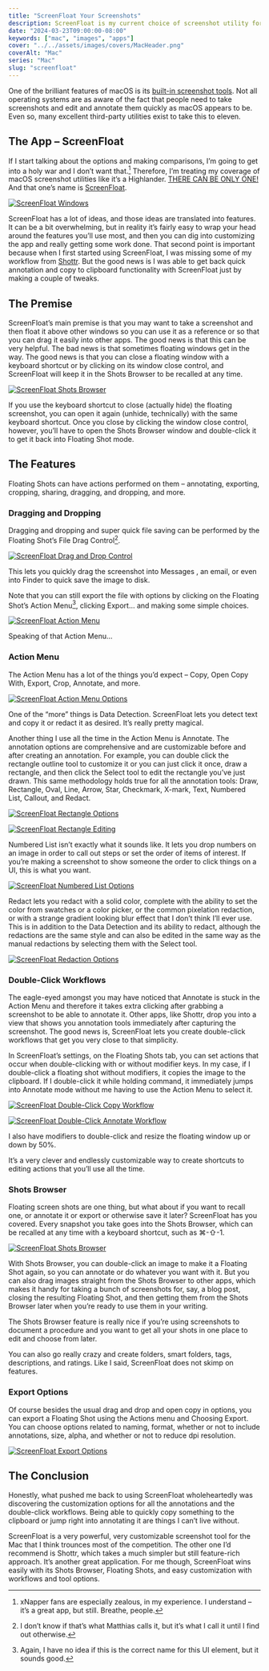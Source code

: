 ```yaml
---
title: "ScreenFloat Your Screenshots"
description: ScreenFloat is my current choice of screenshot utility for the Mac because of its functionality and customizability.
date: "2024-03-23T09:00:00-08:00"
keywords: ["mac", "images", "apps"]
cover: "../../assets/images/covers/MacHeader.png"
coverAlt: "Mac"
series: "Mac"
slug: "screenfloat"
---
```

One of the brilliant features of macOS is its [built-in screenshot tools](https://support.apple.com/guide/mac-help/take-a-screenshot-mh26782/mac). Not all operating systems are as aware of the fact that people need to take screenshots and edit and annotate them quickly as macOS appears to be. Even so, many excellent third-party utilities exist to take this to eleven.

## The App – ScreenFloat

If I start talking about the options and making comparisons, I’m going to get into a holy war and I don’t want that.[^1] Therefore, I’m treating my coverage of macOS screenshot utilities like it’s a Highlander. [THERE CAN BE ONLY ONE!](https://www.youtube.com/watch?v=sqcLjcSloXs) And that one’s name is [ScreenFloat](https://eternalstorms.at/ScreenFloat/).

[![ScreenFloat Windows](../../assets/images/posts/ScreenFloatWindows-4F8D9C4B-858B-4DC6-BB66-6C1ACECA303B.png)](/images/posts/ScreenFloatWindows-4F8D9C4B-858B-4DC6-BB66-6C1ACECA303B.jpg)

ScreenFloat has a lot of ideas, and those ideas are translated into features. It can be a bit overwhelming, but in reality it’s fairly easy to wrap your head around the features you’ll use most, and then you can dig into customizing the app and really getting some work done. That second point is important because when I first started using ScreenFloat, I was missing some of my workflow from [Shottr](https://shottr.cc). But the good news is I was able to get back quick annotation and copy to clipboard functionality with ScreenFloat just by making a couple of tweaks.

## The Premise

ScreenFloat’s main premise is that you may want to take a screenshot and then float it above other windows so you can use it as a reference or so that you can drag it easily into other apps. The good news is that this can be very helpful. The bad news is that sometimes floating windows get in the way. The good news is that you can close a floating window with a keyboard shortcut or by clicking on its window close control, and ScreenFloat will keep it in the Shots Browser to be recalled at any time.

[![ScreenFloat Shots Browser](../../assets/images/posts/ScreenFloatShotsBrowser-55AB0430-EE3E-45EE-815A-5ADDEDEE23D0.png)](/images/posts/ScreenFloatShotsBrowser-55AB0430-EE3E-45EE-815A-5ADDEDEE23D0.jpg)

If you use the keyboard shortcut to close (actually hide) the floating screenshot, you can open it again (unhide, technically) with the same keyboard shortcut. Once you close by clicking the window close control, however, you’ll have to open the Shots Browser window and double-click it to get it back into Floating Shot mode.

## The Features

Floating Shots can have actions performed on them – annotating, exporting, cropping, sharing, dragging, and dropping, and more.

### Dragging and Dropping

Dragging and dropping and super quick file saving can be performed by the Floating Shot’s File Drag Control[^2].

[![ScreenFloat Drag and Drop Control](../../assets/images/posts/ScreenFloatFileDragControl-9AED6C15-D7DE-45FD-9E3D-750856A8087C.png)](/images/posts/ScreenFloatFileDragControl-9AED6C15-D7DE-45FD-9E3D-750856A8087C.jpg)

This lets you quickly drag the screenshot into Messages , an email, or even into Finder to quick save the image to disk.

Note that you can still export the file with options by clicking on the Floating Shot’s Action Menu[^3], clicking Export… and making some simple choices.

[![ScreenFloat Action Menu](../../assets/images/posts/ScreenFloatActionsMenu-2ECE77A6-461C-4E1E-86F4-2B00A6523F12.png)](/images/posts/ScreenFloatActionsMenu-2ECE77A6-461C-4E1E-86F4-2B00A6523F12.jpg)

Speaking of that Action Menu…

### Action Menu

The Action Menu has a lot of the things you’d expect – Copy, Open Copy With, Export, Crop, Annotate, and more.

[![ScreenFloat Action Menu Options](../../assets/images/posts/ScreenFloatActionMenuOptions-FE2A90A0-139F-40CC-9DC4-C2330073BC13.png)](/images/posts/ScreenFloatActionMenuOptions-FE2A90A0-139F-40CC-9DC4-C2330073BC13.jpg)

One of the “more” things is Data Detection. ScreenFloat lets you detect text and copy it or redact it as desired. It’s really pretty magical.

Another thing I use all the time in the Action Menu is Annotate. The annotation options are comprehensive and are customizable before and after creating an annotation. For example, you can double click the rectangle outline tool to customize it or you can just click it once, draw a rectangle, and then click the Select tool to edit the rectangle you’ve just drawn. This same methodology holds true for all the annotation tools: Draw, Rectangle, Oval, Line, Arrow, Star, Checkmark, X-mark, Text, Numbered List, Callout, and Redact.

[![ScreenFloat Rectangle Options](../../assets/images/posts/ScreenFloatRectangleOptions-FE2A90A0-139F-40CC-9DC4-C2330073BC13.png)](/images/posts/ScreenFloatRectangleOptions-FE2A90A0-139F-40CC-9DC4-C2330073BC13.jpg)

[![ScreenFloat Rectangle Editing](../../assets/images/posts/ScreenFloatRectangleEdit-FE2A90A0-139F-40CC-9DC4-C2330073BC13.png)](/images/posts/ScreenFloatRectangleEdit-FE2A90A0-139F-40CC-9DC4-C2330073BC13.jpg)

Numbered List isn’t exactly what it sounds like. It lets you drop numbers on an image in order to call out steps or set the order of items of interest. If you’re making a screenshot to show someone the order to click things on a UI, this is what you want.

[![ScreenFloat Numbered List Options](../../assets/images/posts/ScreenFloatNumberedListOptions-FE2A90A0-139F-40CC-9DC4-C2330073BC13.png)](/images/posts/ScreenFloatNumberedListOptions-FE2A90A0-139F-40CC-9DC4-C2330073BC13.jpg)

Redact lets you redact with a solid color, complete with the ability to set the color from swatches or a color picker, or the common pixelation redaction, or with a strange gradient looking blur effect that I don’t think I’ll ever use. This is in addition to the Data Detection and its ability to redact, although the redactions are the same style and can also be edited in the same way as the manual redactions by selecting them with the Select tool.

[![ScreenFloat Redaction Options](../../assets/images/posts/ScreenFloatRedactionOptions-FE2A90A0-139F-40CC-9DC4-C2330073BC13.png)](/images/posts/ScreenFloatRedactionOptions-FE2A90A0-139F-40CC-9DC4-C2330073BC13.jpg)

### Double-Click Workflows

The eagle-eyed amongst you may have noticed that Annotate is stuck in the Action Menu and therefore it takes extra clicking after grabbing a screenshot to be able to annotate it. Other apps, like Shottr, drop you into a view that shows you annotation tools immediately after capturing the screenshot. The good news is, ScreenFloat lets you create double-click workflows that get you very close to that simplicity.

In ScreenFloat’s settings, on the Floating Shots tab, you can set actions that occur when double-clicking with or without modifier keys. In my case, if I double-click a floating shot without modifiers, it copies the image to the clipboard. If I double-click it while holding command, it immediately jumps into Annotate mode without me having to use the Action Menu to select it.

[![ScreenFloat Double-Click Copy Workflow](../../assets/images/posts/ScreenFloatDoubleClickCopy-80722AEE-BA3C-494F-A87C-159C12409F23.png)](/images/posts/ScreenFloatDoubleClickCopy-80722AEE-BA3C-494F-A87C-159C12409F23.jpg)

[![ScreenFloat Double-Click Annotate Workflow](../../assets/images/posts/ScreenFloatDoubleClickCommandAnnotate-80722AEE-BA3C-494F-A87C-159C12409F23.png)](/images/posts/ScreenFloatDoubleClickCommandAnnotate-80722AEE-BA3C-494F-A87C-159C12409F23.jpg)

I also have modifiers to double-click and resize the floating window up or down by 50%.

It’s a very clever and endlessly customizable way to create shortcuts to editing actions that you’ll use all the time.

### Shots Browser

Floating screen shots are one thing, but what about if you want to recall one, or annotate it or export or otherwise save it later? ScreenFloat has you covered. Every snapshot you take goes into the Shots Browser, which can be recalled at any time with a keyboard shortcut, such as ⌘-⇧-1.

[![ScreenFloat Shots Browser](../../assets/images/posts/ScreenFloatShotsBrowser-26F5E562-4B9A-4B3F-9983-47AB28B53C57.png)](/images/posts/ScreenFloatShotsBrowser-26F5E562-4B9A-4B3F-9983-47AB28B53C57.jpg)

With Shots Browser, you can double-click an image to make it a Floating Shot again, so you can annotate or do whatever you want with it. But you can also drag images straight from the Shots Browser to other apps, which makes it handy for taking a bunch of screenshots for, say, a blog post, closing the resulting Floating Shot, and then getting them from the Shots Browser later when you’re ready to use them in your writing.

The Shots Browser feature is really nice if you’re using screenshots to document a procedure and you want to get all your shots in one place to edit and choose from later.

You can also go really crazy and create folders, smart folders, tags, descriptions, and ratings. Like I said, ScreenFloat does not skimp on features.

### Export Options

Of course besides the usual drag and drop and open copy in options, you can export a Floating Shot using the Actions menu and Choosing Export. You can choose options related to naming, format, whether or not to include annotations, size, alpha, and whether or not to reduce dpi resolution.

[![ScreenFloat Export Options](../../assets/images/posts/ScreenFloatExportOptions-7116AD16-65C1-4F59-8FDC-1E1DC8EAFDB8.png)](/images/posts/ScreenFloatExportOptions-7116AD16-65C1-4F59-8FDC-1E1DC8EAFDB8.jpg)

## The Conclusion

Honestly, what pushed me back to using ScreenFloat wholeheartedly was discovering the customization options for all the annotations and the double-click workflows. Being able to quickly copy something to the clipboard or jump right into annotating it are things I can’t live without.

ScreenFloat is a very powerful, very customizable screenshot tool for the Mac that I think trounces most of the competition. The other one I’d recommend is Shottr, which takes a much simpler but still feature-rich approach. It’s another great application. For me though, ScreenFloat wins easily with its Shots Browser, Floating Shots, and easy customization with workflows and tool options.

[^1]: xNapper fans are especially zealous, in my experience. I understand – it’s a great app, but still. Breathe, people.
[^2]: I don’t know if that’s what Matthias calls it, but it’s what I call it until I find out otherwise.
[^3]: Again, I have no idea if this is the correct name for this UI element, but it sounds good.
